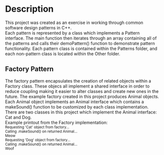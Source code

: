 # Description
This project was created as an exercise in working through common software design patterns in C++.  
Each pattern is represented by a class which implements a Pattern interface. The main function then iterates through an array containing all of the patterns and calls their demoPattern() function to demonstrate pattern functionality.
Each pattern class is contained within the Patterns folder, and each non-pattern class is located within the Other folder.

## Factory Pattern
The factory pattern encapsulates the creation of related objects within a Factory class. These objecs all implement a shared interface in order to reduce coupling making it easier to alter classes and create new ones in the future.
The example factory created in this project produces Animal objects. Each Animal object implements an Animal interface which contains a makeSound() function to be customized by each class implementation.
There are two classes in this project which implement the Animal interface: Cat and Dog.  
Example printout from the Factory implementation:  
<sub>
Requesting 'Cat' object from factory...  
Calling .makeSound() on returned Animal...  
Meow  
Requesting 'Dog' object from factory...  
Calling .makeSound() on returned Animal...  
Woof  
</sub>

